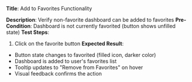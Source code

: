 **Title**: Add to Favorites Functionality

**Description**: Verify non-favorite dashboard can be added to favorites
**Pre-Condition**: Dashboard is not currently favorited (button shows unfilled state)
**Test Steps**:
1. Click on the favorite button
**Expected Result**:
- Button state changes to favorited (filled icon, darker color)
- Dashboard is added to user's favorites list
- Tooltip updates to "Remove from Favorites" on hover
- Visual feedback confirms the action